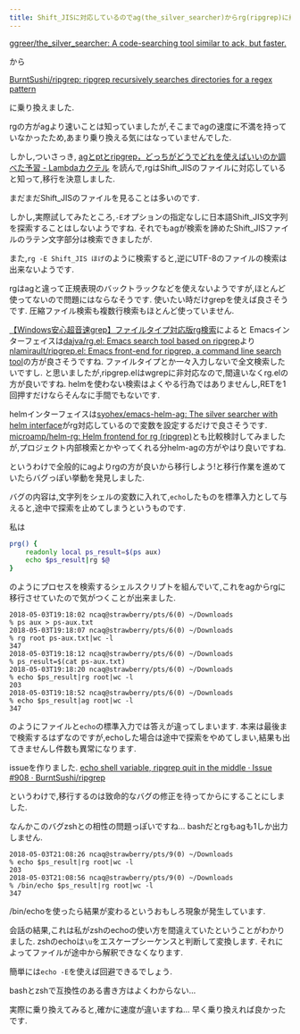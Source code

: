 ```yaml
---
title: Shift_JISに対応しているのでag(the_silver_searcher)からrg(ripgrep)に乗り換えました
---
```


[ggreer/the_silver_searcher: A code-searching tool similar to ack, but faster.](https://github.com/ggreer/the_silver_searcher)

から

[BurntSushi/ripgrep: ripgrep recursively searches directories for a regex pattern](https://github.com/BurntSushi/ripgrep)

に乗り換えました.

rgの方がagより速いことは知っていましたが,そこまでagの速度に不満を持っていなかったため,あまり乗り換える気にはなっていませんでした.

しかし,ついさっき,
[agとptとripgrep，どっちがどうでどれを使えばいいのか調べた予習 - Lambdaカクテル](https://windymelt.hatenablog.com/entry/2017/08/08/010329)
を読んで,rgはShift_JISのファイルに対応していると知って,移行を決意しました.

まだまだShift_JISのファイルを見ることは多いのです.

しかし,実際試してみたところ,`-E`オプションの指定なしに日本語Shift_JIS文字列を探索することはしないようですね.
それでもagが検索を諦めたShift_JISファイルのラテン文字部分は検索できましたが.

また,`rg -E Shift_JIS ほげ`のように検索すると,逆にUTF-8のファイルの検索は出来ないようです.

rgはagと違って正規表現のバックトラックなどを使えないようですが,ほとんど使ってないので問題にはならなそうです.
使いたい時だけgrepを使えば良さそうです.
圧縮ファイル検索も複数行検索もほとんど使っていません.

[【Windows安心超音速grep】ファイルタイプ対応版rg検索](http://emacs.rubikitch.com/rg/)によると
Emacsインターフェイスは[dajva/rg.el: Emacs search tool based on ripgrep](https://github.com/dajva/rg.el)より
[nlamirault/ripgrep.el: Emacs front-end for ripgrep, a command line search tool](https://github.com/nlamirault/ripgrep.el)の方が良さそうですね.
ファイルタイプとか一々入力しないで全文検索したいですし.
と思いましたが,ripgrep.elはwgrepに非対応なので,間違いなくrg.elの方が良いですね.
helmを使わない検索はよくやる行為ではありませんし,RETを1回押すだけならそんなに手間でもないです.

helmインターフェイスは[syohex/emacs-helm-ag: The silver searcher with helm interface](https://github.com/syohex/emacs-helm-ag)がrg対応しているので変数を設定するだけで良さそうです.
[microamp/helm-rg: Helm frontend for rg (ripgrep)](https://github.com/microamp/helm-rg)とも比較検討してみましたが,プロジェクト内部検索とかやってくれる分helm-agの方がやはり良いですね.

というわけで全般的にagよりrgの方が良いから移行しよう!と移行作業を進めていたらバグっぽい挙動を発見しました.

バグの内容は,文字列をシェルの変数に入れて,`echo`したものを標準入力として与えると,途中で探索を止めてしまうというものです.

私は

~~~zsh
prg() {
    readonly local ps_result=$(ps aux)
    echo $ps_result|rg $@
}
~~~

のようにプロセスを検索するシェルスクリプトを組んでいて,これをagからrgに移行させていたので気がつくことが出来ました.

~~~
2018-05-03T19:18:02 ncaq@strawberry/pts/6(0) ~/Downloads
% ps aux > ps-aux.txt
2018-05-03T19:18:07 ncaq@strawberry/pts/6(0) ~/Downloads
% rg root ps-aux.txt|wc -l
347
2018-05-03T19:18:12 ncaq@strawberry/pts/6(0) ~/Downloads
% ps_result=$(cat ps-aux.txt)
2018-05-03T19:18:20 ncaq@strawberry/pts/6(0) ~/Downloads
% echo $ps_result|rg root|wc -l
203
2018-05-03T19:18:52 ncaq@strawberry/pts/6(0) ~/Downloads
% echo $ps_result|ag root|wc -l
347
~~~

のようにファイルと`echo`の標準入力では答えが違ってしまいます.
本来は最後まで検索するはずなのですが,echoした場合は途中で探索をやめてしまい,結果も出てきませんし件数も異常になります.

issueを作りました.
[echo shell variable, ripgrep quit in the middle · Issue #908 · BurntSushi/ripgrep](https://github.com/BurntSushi/ripgrep/issues/908)

というわけで,移行するのは致命的なバグの修正を待ってからにすることにしました.

なんかこのバグzshとの相性の問題っぽいですね…
bashだとrgもagも1しか出力しません.

~~~
2018-05-03T21:08:26 ncaq@strawberry/pts/9(0) ~/Downloads
% echo $ps_result|rg root|wc -l
203
2018-05-03T21:08:56 ncaq@strawberry/pts/9(0) ~/Downloads
% /bin/echo $ps_result|rg root|wc -l
347
~~~

/bin/echoを使ったら結果が変わるというおもしろ現象が発生しています.

会話の結果,これは私がzshのechoの使い方を間違えていたということがわかりました.
zshのechoは`\u`をエスケープシーケンスと判断して変換します.
それによってファイルが途中から解釈できなくなります.

簡単には`echo -E`を使えば回避できるでしょう.

bashとzshで互換性のある書き方はよくわからない…

実際に乗り換えてみると,確かに速度が違いますね…
早く乗り換えれば良かったです.
